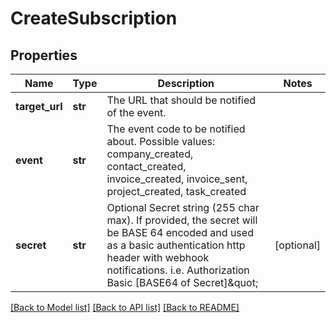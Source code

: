 # CreateSubscription

## Properties
Name | Type | Description | Notes
------------ | ------------- | ------------- | -------------
**target_url** | **str** | The URL that should be notified of the event. | 
**event** | **str** | The event code to be notified about. Possible values: company_created, contact_created, invoice_created, invoice_sent, project_created, task_created | 
**secret** | **str** | Optional Secret string (255 char max). If provided, the secret will be BASE 64 encoded and used as a basic authentication http header with webhook notifications. i.e. Authorization Basic [BASE64 of Secret]\&quot; | [optional] 

[[Back to Model list]](../README.md#documentation-for-models) [[Back to API list]](../README.md#documentation-for-api-endpoints) [[Back to README]](../README.md)


